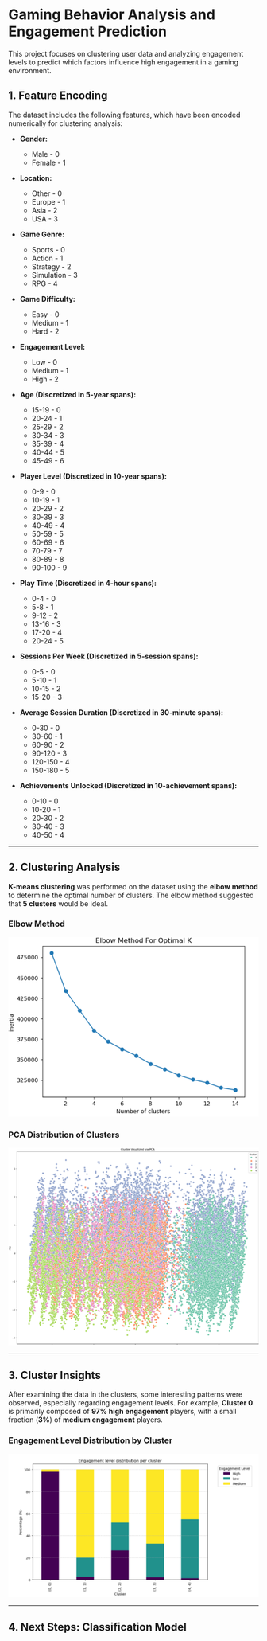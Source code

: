 # Gaming Behavior Analysis and Engagement Prediction

This project focuses on clustering user data and analyzing engagement levels to predict which factors influence high engagement in a gaming environment.

## **1. Feature Encoding**

The dataset includes the following features, which have been encoded numerically for clustering analysis:

- **Gender:**
  - Male - 0
  - Female - 1
  
- **Location:**
  - Other - 0
  - Europe - 1
  - Asia - 2
  - USA - 3
  
- **Game Genre:**
  - Sports - 0
  - Action - 1
  - Strategy - 2
  - Simulation - 3
  - RPG - 4
  
- **Game Difficulty:**
  - Easy - 0
  - Medium - 1
  - Hard - 2
  
- **Engagement Level:**
  - Low - 0
  - Medium - 1
  - High - 2
  
- **Age (Discretized in 5-year spans):**
  - 15-19 - 0
  - 20-24 - 1
  - 25-29 - 2
  - 30-34 - 3
  - 35-39 - 4
  - 40-44 - 5
  - 45-49 - 6

- **Player Level (Discretized in 10-year spans):**
  - 0-9 - 0
  - 10-19 - 1
  - 20-29 - 2
  - 30-39 - 3
  - 40-49 - 4
  - 50-59 - 5
  - 60-69 - 6
  - 70-79 - 7
  - 80-89 - 8
  - 90-100 - 9

- **Play Time (Discretized in 4-hour spans):**
  - 0-4 - 0
  - 5-8 - 1
  - 9-12 - 2
  - 13-16 - 3
  - 17-20 - 4
  - 20-24 - 5
  
- **Sessions Per Week (Discretized in 5-session spans):**
  - 0-5 - 0
  - 5-10 - 1
  - 10-15 - 2
  - 15-20 - 3
  
- **Average Session Duration (Discretized in 30-minute spans):**
  - 0-30 - 0
  - 30-60 - 1
  - 60-90 - 2
  - 90-120 - 3
  - 120-150 - 4
  - 150-180 - 5
  
- **Achievements Unlocked (Discretized in 10-achievement spans):**
  - 0-10 - 0
  - 10-20 - 1
  - 20-30 - 2
  - 30-40 - 3
  - 40-50 - 4

---

## **2. Clustering Analysis**

**K-means clustering** was performed on the dataset using the **elbow method** to determine the optimal number of clusters. The elbow method suggested that **5 clusters** would be ideal.

### **Elbow Method**
![Elbow Function](reports/elbowFunction.png)

### **PCA Distribution of Clusters**
![PCA Distribution](reports/pcaDistribution.png)

---

## **3. Cluster Insights**

After examining the data in the clusters, some interesting patterns were observed, especially regarding engagement levels. For example, **Cluster 0** is primarily composed of **97% high engagement** players, with a small fraction (**3%**) of **medium engagement** players.

### **Engagement Level Distribution by Cluster**
![Engagement Distribution](reports/engagementDistribution.png)

---

## **4. Next Steps: Classification Model**